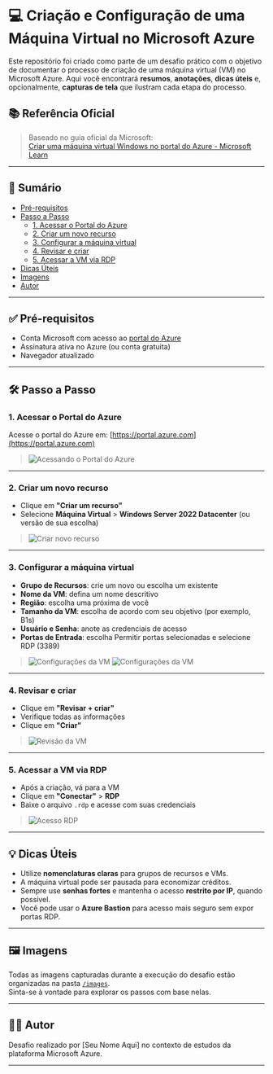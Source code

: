# 💻 Criação e Configuração de uma Máquina Virtual no Microsoft Azure

Este repositório foi criado como parte de um desafio prático com o objetivo de documentar o processo de criação de uma máquina virtual (VM) no Microsoft Azure. Aqui você encontrará **resumos**, **anotações**, **dicas úteis** e, opcionalmente, **capturas de tela** que ilustram cada etapa do processo.

## 📚 Referência Oficial

> Baseado no guia oficial da Microsoft:  
> [Criar uma máquina virtual Windows no portal do Azure - Microsoft Learn](https://learn.microsoft.com/pt-br/azure/virtual-machines/windows/quick-create-portal)

---

## 🧾 Sumário

- [Pré-requisitos](#pré-requisitos)
- [Passo a Passo](#passo-a-passo)
  - [1. Acessar o Portal do Azure](#1-acessar-o-portal-do-azure)
  - [2. Criar um novo recurso](#2-criar-um-novo-recurso)
  - [3. Configurar a máquina virtual](#3-configurar-a-máquina-virtual)
  - [4. Revisar e criar](#4-revisar-e-criar)
  - [5. Acessar a VM via RDP](#5-acessar-a-vm-via-rdp)
- [Dicas Úteis](#dicas-úteis)
- [Imagens](#imagens)
- [Autor](#autor)

---

## ✅ Pré-requisitos

- Conta Microsoft com acesso ao [portal do Azure](https://portal.azure.com/)
- Assinatura ativa no Azure (ou conta gratuita)
- Navegador atualizado

---

## 🛠️ Passo a Passo

### 1. Acessar o Portal do Azure

Acesse o portal do Azure em: [https://portal.azure.com](https://portal.azure.com)

> ![Acessando o Portal do Azure](images/passo1-acesso-portal.png)

---

### 2. Criar um novo recurso

- Clique em **"Criar um recurso"**
- Selecione **Máquina Virtual** > **Windows Server 2022 Datacenter** (ou versão de sua escolha)

> ![Criar novo recurso](images/passo2-criar-recurso.png)

---

### 3. Configurar a máquina virtual

- **Grupo de Recursos**: crie um novo ou escolha um existente  
- **Nome da VM**: defina um nome descritivo  
- **Região**: escolha uma próxima de você  
- **Tamanho da VM**: escolha de acordo com seu objetivo (por exemplo, B1s)  
- **Usuário e Senha**: anote as credenciais de acesso
- **Portas de Entrada**: escolha Permitir portas selecionadas e selecione RDP (3389)

> ![Configurações da VM](images/passo3-configuracoes.png)
> ![Configurações da VM](images/passo3-1-configuracoes.png)

---

### 4. Revisar e criar

- Clique em **"Revisar + criar"**
- Verifique todas as informações
- Clique em **"Criar"**

> ![Revisão da VM](images/passo4-revisar.png)

---

### 5. Acessar a VM via RDP

- Após a criação, vá para a VM
- Clique em **"Conectar"** > **RDP**
- Baixe o arquivo `.rdp` e acesse com suas credenciais

> ![Acesso RDP](images/passo5-rdp.png)

---

## 💡 Dicas Úteis

- Utilize **nomenclaturas claras** para grupos de recursos e VMs.
- A máquina virtual pode ser pausada para economizar créditos.
- Sempre use **senhas fortes** e mantenha o acesso **restrito por IP**, quando possível.
- Você pode usar o **Azure Bastion** para acesso mais seguro sem expor portas RDP.

---

## 🖼️ Imagens

Todas as imagens capturadas durante a execução do desafio estão organizadas na pasta [`/images`](images/).  
Sinta-se à vontade para explorar os passos com base nelas.

---

## 👨‍💻 Autor

Desafio realizado por [Seu Nome Aqui] no contexto de estudos da plataforma Microsoft Azure.

---

